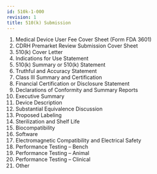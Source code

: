 ```yaml
---
id: 510k-1-000
revision: 1
title: 510(k) Submission
---
```


1. Medical Device User Fee Cover Sheet (Form FDA 3601)
2. CDRH Premarket Review Submission Cover Sheet
3. 510(k) Cover Letter
4. Indications for Use Statement
5. 510(k) Summary or 510(k) Statement
6. Truthful and Accuracy Statement
7. Class III Summary and Certification
8. Financial Certification or Disclosure Statement
9. Declarations of Conformity and Summary Reports
10. Executive Summary
11. Device Description
12. Substantial Equivalence Discussion
13. Proposed Labeling
14. Sterilization and Shelf Life
15. Biocompatibility
16. Software
17. Electromagnetic Compatibility and Electrical Safety
18. Performance Testing – Bench
19. Performance Testing – Animal
20. Performance Testing – Clinical
21. Other